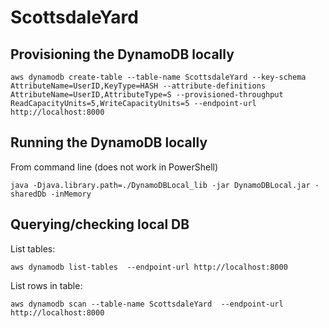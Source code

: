 # ScottsdaleYard


## Provisioning the DynamoDB locally #
```aws dynamodb create-table --table-name ScottsdaleYard --key-schema AttributeName=UserID,KeyType=HASH --attribute-definitions AttributeName=UserID,AttributeType=S --provisioned-throughput ReadCapacityUnits=5,WriteCapacityUnits=5 --endpoint-url http://localhost:8000```

## Running the DynamoDB locally #
From command line (does not work in PowerShell)

```java -Djava.library.path=./DynamoDBLocal_lib -jar DynamoDBLocal.jar -sharedDb -inMemory```

## Querying/checking local DB #
List tables:

```aws dynamodb list-tables  --endpoint-url http://localhost:8000```

List rows in table:

```aws dynamodb scan --table-name ScottsdaleYard  --endpoint-url http://localhost:8000```
